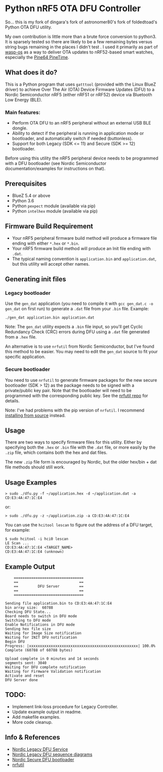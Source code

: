 # Python nRF5 OTA DFU Controller

So... this is my fork of dingara's fork of astronomer80's fork of
foldedtoad's Python OTA DFU utility.

My own contribution is little more than a brute force conversion to
python3. It is sparsely tested so there are likely to be a few
remaining bytes versus string bugs remaining in the places I didn't test
. I used it primarily as part of
[wasp-os](https://github.com/wasp-os/wasp-os) as a way to
deliver OTA updates to nRF52-based smart watches, especially the
[Pine64 PineTime](https://pine64.org/devices/pinetime/).

## What does it do?

This is a Python program that uses `gatttool` (provided with the Linux BlueZ driver) to achieve Over The Air (OTA) Device Firmware Updates (DFU) to a Nordic Semiconductor nRF5 (either nRF51 or nRF52) device via Bluetooth Low Energy (BLE).

### Main features:

- Perform OTA DFU to an nRF5 peripheral without an external USB BLE dongle.
- Ability to detect if the peripheral is running in application mode or bootloader, and automatically switch if needed (buttonless).
- Support for both Legacy (SDK <= 11) and Secure (SDK >= 12) bootloader.

Before using this utility the nRF5 peripheral device needs to be programmed with a DFU bootloader (see Nordic Semiconductor documentation/examples for instructions on that).

## Prerequisites

- BlueZ 5.4 or above
- Python 3.6
- Python `pexpect` module (available via pip)
- Python `intelhex` module (available via pip)

## Firmware Build Requirement

- Your nRF5 peripheral firmware build method will produce a firmware file ending with either `*.hex` or `*.bin`.
- Your nRF5 firmware build method will produce an Init file ending with `.dat`.
- The typical naming convention is `application.bin` and `application.dat`, but this utility will accept other names.

## Generating init files

### Legacy bootloader

Use the `gen_dat` application (you need to compile it with `gcc gen_dat.c -o gen_dat` on first run) to generate a `.dat` file from your `.bin` file. Example:

    ./gen_dat application.bin application.dat

Note: The `gen_dat` utility expects a `.bin` file input, so you'll get Cyclic Redundancy Check (CRC) errors during DFU using a `.dat` file generated from a `.hex` file.

An alternative is to use `nrfutil` from Nordic Semiconductor, but I've found this method to be easier. You may need to edit the `gen_dat` source to fit your specific application.

### Secure bootloader

You need to use `nrfutil` to generate firmware packages for the new secure bootloader (SDK > 12) as the package needs to be signed with a private/public key pair. Note that the bootloader will need to be programmed with the corresponding public key. See the [nrfutil repo](https://github.com/NordicSemiconductor/pc-nrfutil) for details.

Note: I've had problems with the pip version of `nrfutil`. I recommend [installing from source](https://github.com/NordicSemiconductor/pc-nrfutil#running-and-installing-from-source) instead.

## Usage

There are two ways to specify firmware files for this utility. Either by specifying both the `.hex` or `.bin` file with the `.dat` file, or more easily by the `.zip` file, which contains both the hex and dat files.

The new `.zip` file form is encouraged by Nordic, but the older hex/bin + dat file methods should still work.

## Usage Examples

    > sudo ./dfu.py -f ~/application.hex -d ~/application.dat -a CD:E3:4A:47:1C:E4

or:

    > sudo ./dfu.py -z ~/application.zip -a CD:E3:4A:47:1C:E4

You can use the `hcitool lescan` to figure out the address of a DFU target, for example:

    $ sudo hcitool -i hci0 lescan
    LE Scan ...
    CD:E3:4A:47:1C:E4 <TARGET_NAME>
    CD:E3:4A:47:1C:E4 (unknown)

## Example Output

        ================================
        ==                            ==
        ==         DFU Server         ==
        ==                            ==
        ================================

    Sending file application.bin to CD:E3:4A:47:1C:E4
    bin array size:  60788
    Checking DFU State...
    Board needs to switch in DFU mode
    Switching to DFU mode
    Enable Notifications in DFU mode
    Sending hex file size
    Waiting for Image Size notification
    Waiting for INIT DFU notification
    Begin DFU
    Progress: |xxxxxxxxxxxxxxxxxxxxxxxxxxxxxxxxxxxxxxxxxxxxxxxxxx| 100.0% Complete (60788 of 60788 bytes)

    Upload complete in 0 minutes and 14 seconds
    segments sent: 3040
    Waiting for DFU complete notification
    Waiting for Firmware Validation notification
    Activate and reset
    DFU Server done

## TODO:

- Implement link-loss procedure for Legacy Controller.
- Update example output in readme.
- Add makefile examples.
- More code cleanup.

## Info & References

- [Nordic Legacy DFU Service](http://infocenter.nordicsemi.com/topic/com.nordic.infocenter.sdk5.v11.0.0/bledfu_transport_bleservice.html?cp=4_0_3_4_3_1_4_1)
- [Nordic Legacy DFU sequence diagrams](http://infocenter.nordicsemi.com/topic/com.nordic.infocenter.sdk5.v11.0.0/bledfu_transport_bleprofile.html?cp=4_0_3_4_3_1_4_0_1_6#ota_profile_pkt_rcpt_notif)
- [Nordic Secure DFU bootloader](http://infocenter.nordicsemi.com/topic/com.nordic.infocenter.sdk5.v12.2.0/lib_dfu_transport_ble.html?cp=4_0_1_3_5_2_2)
- [nrfutil](https://github.com/NordicSemiconductor/pc-nrfutil)
